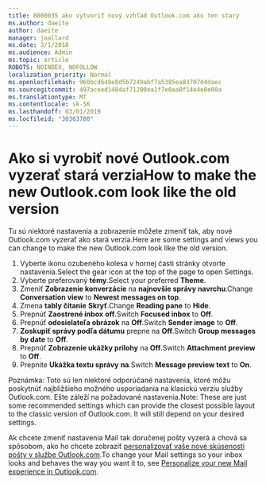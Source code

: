 ```yaml
---
title: 8000035 ako vytvoriť nový vzhľad Outlook.com ako ten starý
ms.author: daeite
author: daeite
manager: joallard
ms.date: 3/1/2018
ms.audience: Admin
ms.topic: article
ROBOTS: NOINDEX, NOFOLLOW
localization_priority: Normal
ms.openlocfilehash: 960bcd648e8d5b7249abf7a5385ea83707d4daec
ms.sourcegitcommit: 497aceed1484af71200ea1f7e0aa0f14e4e0e00a
ms.translationtype: MT
ms.contentlocale: sk-SK
ms.lasthandoff: 03/01/2019
ms.locfileid: "30363780"
---
```

# <a name="how-to-make-the-new-outlookcom-look-like-the-old-version"></a><span data-ttu-id="770f1-102">Ako si vyrobiť nové Outlook.com vyzerať stará verzia</span><span class="sxs-lookup"><span data-stu-id="770f1-102">How to make the new Outlook.com look like the old version</span></span>

<span data-ttu-id="770f1-103">Tu sú niektoré nastavenia a zobrazenie môžete zmeniť tak, aby nové Outlook.com vyzerať ako stará verzia.</span><span class="sxs-lookup"><span data-stu-id="770f1-103">Here are some settings and views you can change to make the new Outlook.com look like the old version.</span></span>

1. <span data-ttu-id="770f1-104">Vyberte ikonu ozubeného kolesa v hornej časti stránky otvorte nastavenia.</span><span class="sxs-lookup"><span data-stu-id="770f1-104">Select the gear icon at the top of the page to open Settings.</span></span>
2. <span data-ttu-id="770f1-105">Vyberte preferovaný **témy**.</span><span class="sxs-lookup"><span data-stu-id="770f1-105">Select your preferred **Theme**.</span></span>
3. <span data-ttu-id="770f1-106">Zmeniť **Zobrazenie konverzácie** na **najnovšie správy navrchu**.</span><span class="sxs-lookup"><span data-stu-id="770f1-106">Change **Conversation view** to **Newest messages on top**.</span></span>
4. <span data-ttu-id="770f1-107">Zmena **tably čítanie** **Skryť**.</span><span class="sxs-lookup"><span data-stu-id="770f1-107">Change **Reading pane** to **Hide**.</span></span>
5. <span data-ttu-id="770f1-108">Prepnúť **Zaostrené inbox** **off**.</span><span class="sxs-lookup"><span data-stu-id="770f1-108">Switch **Focused inbox** to **Off**.</span></span>
6. <span data-ttu-id="770f1-109">Prepnúť **odosielateľa obrázok** na **Off**.</span><span class="sxs-lookup"><span data-stu-id="770f1-109">Switch **Sender image** to **Off**.</span></span> 
7. <span data-ttu-id="770f1-110">**Zoskupiť správy podľa dátumu** prepne na **Off**.</span><span class="sxs-lookup"><span data-stu-id="770f1-110">Switch **Group messages by date** to **Off**.</span></span> 
8. <span data-ttu-id="770f1-111">Prepnúť **Zobrazenie ukážky prílohy** na **Off**.</span><span class="sxs-lookup"><span data-stu-id="770f1-111">Switch **Attachment preview** to **Off**.</span></span> 
9. <span data-ttu-id="770f1-112">Prepnite **Ukážka textu správy** **na**.</span><span class="sxs-lookup"><span data-stu-id="770f1-112">Switch **Message preview text** to **On**.</span></span>

<span data-ttu-id="770f1-p101">Poznámka: Toto sú len niektoré odporúčané nastavenia, ktoré môžu poskytnúť najbližšieho možného usporiadania na klasickú verziu služby Outlook.com. Ešte záleží na požadované nastavenia.</span><span class="sxs-lookup"><span data-stu-id="770f1-p101">Note: These are just some recommended settings which can provide the closest possible layout to the classic version of Outlook.com. It will still depend on your desired settings.</span></span>

<span data-ttu-id="770f1-115">Ak chcete zmeniť nastavenia Mail tak doručenej pošty vyzerá a chová sa spôsobom, ako ho chcete zobraziť [personalizovať vaše nové skúsenosti pošty v službe Outlook.com](https://support.office.com/article/b41c2ecb-f23c-42b3-b7f8-659646d5e58c).</span><span class="sxs-lookup"><span data-stu-id="770f1-115">To change your Mail settings so your inbox looks and behaves the way you want it to, see [Personalize your new Mail experience in Outlook.com](https://support.office.com/article/b41c2ecb-f23c-42b3-b7f8-659646d5e58c).</span></span>